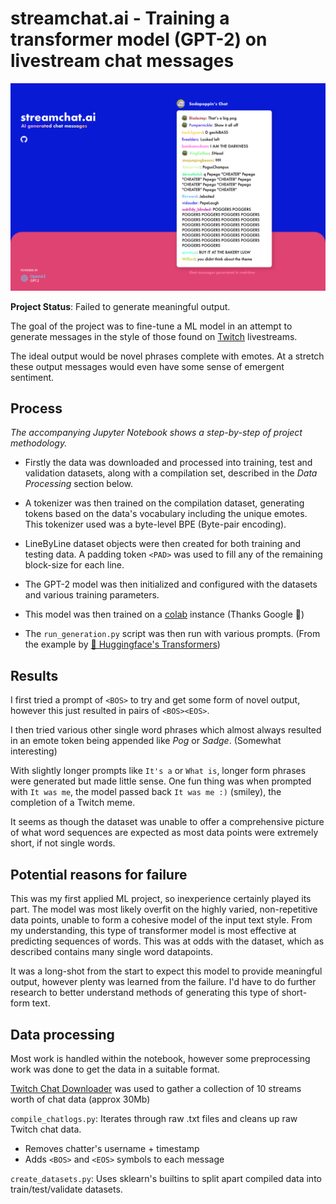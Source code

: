 # streamchat.ai - Training a transformer model (GPT-2) on livestream chat messages

![Prospective webpage design](webpage_design.png "Prospective webpage design")

**Project Status**: Failed to generate meaningful output.

The goal of the project was to fine-tune a ML model in an attempt to generate messages in the style of those found on [Twitch](https://www.twitch.tv/) livestreams.

The ideal output would be novel phrases complete with emotes. At a stretch these output messages would even have some sense of emergent sentiment.

## Process

_The accompanying Jupyter Notebook shows a step-by-step of project methodology._

-   Firstly the data was downloaded and processed into training, test and validation datasets, along with a compilation set, described in the _Data Processing_ section below.

-   A tokenizer was then trained on the compilation dataset, generating tokens based on the data's vocabulary including the unique emotes. This tokenizer used was a byte-level BPE (Byte-pair encoding).

-   LineByLine dataset objects were then created for both training and testing data. A padding token `<PAD>` was used to fill any of the remaining block-size for each line.

-   The GPT-2 model was then initialized and configured with the datasets and various training parameters.

-   This model was then trained on a [colab](https://colab.research.google.com/) instance (Thanks Google 🙂)

-   The `run_generation.py` script was then run with various prompts. (From the example by [🤗 Huggingface's Transformers](https://github.com/huggingface/transformers))

## Results

I first tried a prompt of `<BOS>` to try and get some form of novel output, however this just resulted in pairs of `<BOS><EOS>`.

I then tried various other single word phrases which almost always resulted in an emote token being appended like _Pog_ or _Sadge_. (Somewhat interesting)

With slightly longer prompts like `It's a` or `What is`, longer form phrases were generated but made little sense. One fun thing was when prompted with `It was me`, the model passed back `It was me :)` (smiley), the completion of a Twitch meme.

It seems as though the dataset was unable to offer a comprehensive picture of what word sequences are expected as most data points were extremely short, if not single words.

## Potential reasons for failure

This was my first applied ML project, so inexperience certainly played its part. The model was most likely overfit on the highly varied, non-repetitive data points, unable to form a cohesive model of the input text style. From my understanding, this type of transformer model is most effective at predicting sequences of words. This was at odds with the dataset, which as described contains many single word datapoints.

It was a long-shot from the start to expect this model to provide meaningful output, however plenty was learned from the failure. I'd have to do further research to better understand methods of generating this type of short-form text.

## Data processing

Most work is handled within the notebook, however some preprocessing work was done to get the data in a suitable format.

[Twitch Chat Downloader](https://pypi.org/project/tcd/) was used to gather a collection of 10 streams worth of chat data (approx 30Mb)

`compile_chatlogs.py`:
Iterates through raw .txt files and cleans up raw Twitch chat data.

-   Removes chatter's username + timestamp
-   Adds `<BOS>` and `<EOS>` symbols to each message

`create_datasets.py`:
Uses sklearn's builtins to split apart compiled data into train/test/validate datasets.

